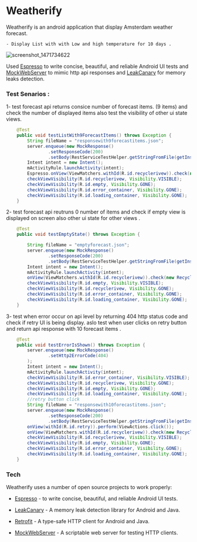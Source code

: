 # Weatherify

Weatherify is an android application that display Amsterdam weather forecast.

    - Display List with with Low and high temperature for 10 days .
  ![screenshot_1471734622](https://cloud.githubusercontent.com/assets/1522931/17834403/61fafa58-6747-11e6-8a96-141286fac0d6.png)


Used [Espresso] to write concise, beautiful, and reliable Android UI tests and [MockWebServer] to mimic http api responses and [LeakCanary] for memory leaks detection.

### Test Senarios :

1- test forecast api returns consice number of forecast items. (9 items) and check the number of displayed items also test the visibility of other ui state views.

```java
    @Test
    public void testListWith9ForecastItems() throws Exception {
        String fileName = "responsewith9forecastitems.json";
        server.enqueue(new MockResponse()
                .setResponseCode(200)
                .setBody(RestServiceTestHelper.getStringFromFile(getInstrumentation().getContext(), fileName)));
        Intent intent = new Intent();
        mActivityRule.launchActivity(intent);
        Espresso.onView(ViewMatchers.withId(R.id.recyclerivew)).check(new RecyclerViewItemCountAssertion(9));
        checkViewVisibility(R.id.recyclerivew, Visibility.VISIBLE);
        checkViewVisibility(R.id.empty, Visibility.GONE);
        checkViewVisibility(R.id.error_container, Visibility.GONE);
        checkViewVisibility(R.id.loading_container, Visibility.GONE);
    }
```

2- test forecast api reutruns 0 number of items and check if empty view is displayed on screen also other ui state for other views .

```java
    @Test
    public void testEmptyState() throws Exception {

        String fileName = "emptyforecast.json";
        server.enqueue(new MockResponse()
                .setResponseCode(200)
                .setBody(RestServiceTestHelper.getStringFromFile(getInstrumentation().getContext(), fileName)));
        Intent intent = new Intent();
        mActivityRule.launchActivity(intent);
        onView(ViewMatchers.withId(R.id.recyclerivew)).check(new RecyclerViewItemCountAssertion(0));
        checkViewVisibility(R.id.empty, Visibility.VISIBLE);
        checkViewVisibility(R.id.recyclerivew, Visibility.GONE);
        checkViewVisibility(R.id.error_container, Visibility.GONE);
        checkViewVisibility(R.id.loading_container, Visibility.GONE);
    }
```

3- test when error occur on api level by returning 404 http status code and check if retry UI is being display. aslo test when user clicks on retry button and return api response with 10 forecast items .

```java
    @Test
    public void testErrorIsShown() throws Exception {
        server.enqueue(new MockResponse()
                .setHttp2ErrorCode(404)
        );
        Intent intent = new Intent();
        mActivityRule.launchActivity(intent);
        checkViewVisibility(R.id.error_container, Visibility.VISIBLE);
        checkViewVisibility(R.id.recyclerivew, Visibility.GONE);
        checkViewVisibility(R.id.empty, Visibility.GONE);
        checkViewVisibility(R.id.loading_container, Visibility.GONE);
        //retry button click
        String fileName = "responsewith10forecastitems.json";
        server.enqueue(new MockResponse()
                .setResponseCode(200)
                .setBody(RestServiceTestHelper.getStringFromFile(getInstrumentation().getContext(), fileName)));
        onView(withId(R.id.retry)).perform(ViewActions.click());
        onView(ViewMatchers.withId(R.id.recyclerivew)).check(new RecyclerViewItemCountAssertion(10));
        checkViewVisibility(R.id.recyclerivew, Visibility.VISIBLE);
        checkViewVisibility(R.id.empty, Visibility.GONE);
        checkViewVisibility(R.id.error_container, Visibility.GONE);
        checkViewVisibility(R.id.loading_container, Visibility.GONE);
    }
```
### Tech

Weatherify uses a number of open source projects to work properly:
* [Espresso] -  to write concise, beautiful, and reliable Android UI tests.
* [LeakCanary] - A memory leak detection library for Android and Java.
* [Retrofit] - A type-safe HTTP client for Android and Java.
* [MockWebServer] - A scriptable web server for testing HTTP clients.


   [LeakCanary]: <https://github.com/square/leakcanary>
   [Retrofit]: <http://square.github.io/retrofit/>
   [MockWebServer]: <https://github.com/square/okhttp/tree/master/mockwebserver>
   [Espresso]: <https://google.github.io/android-testing-support-library/docs/espresso/>
